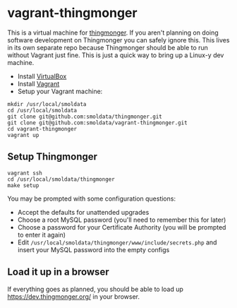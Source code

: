 # vagrant-thingmonger

This is a virtual machine for [thingmonger](https://github.com/smoldata/thingmonger). If you aren't planning on doing software development on Thingmonger you can safely ignore this. This lives in its own separate repo because Thingmonger should be able to run without Vagrant just fine. This is just a quick way to bring up a Linux-y dev machine.

* Install [VirtualBox](https://www.virtualbox.org/wiki/Downloads)
* Install [Vagrant](https://www.vagrantup.com/downloads.html)
* Setup your Vagrant machine:

```
mkdir /usr/local/smoldata
cd /usr/local/smoldata
git clone git@github.com:smoldata/thingmonger.git
git clone git@github.com:smoldata/vagrant-thingmonger.git
cd vagrant-thingmonger
vagrant up
```

## Setup Thingmonger

```
vagrant ssh
cd /usr/local/smoldata/thingmonger
make setup
```

You may be prompted with some configuration questions:

* Accept the defaults for unattended upgrades
* Choose a root MySQL password (you'll need to remember this for later)
* Choose a password for your Certificate Authority (you will be prompted to enter it again)
* Edit `/usr/local/smoldata/thingmonger/www/include/secrets.php` and insert your MySQL password into the empty configs

## Load it up in a browser

If everything goes as planned, you should be able to load up https://dev.thingmonger.org/ in your browser.
